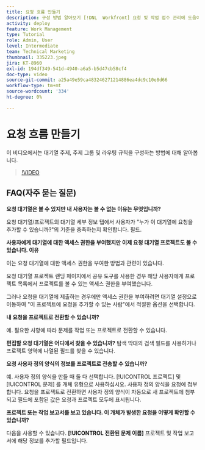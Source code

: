 ```yaml
---
title: 요청 흐름 만들기
description: 구성 방법 알아보기 [!DNL  Workfront] 요청 및 작업 접수 관리에 도움이 되는 대기열 주제, 주제 그룹 및 라우팅 규칙
activity: deploy
feature: Work Management
type: Tutorial
role: Admin, User
level: Intermediate
team: Technical Marketing
thumbnail: 335223.jpeg
jira: KT-8960
exl-id: 194df349-541d-4940-a6a5-b5d47cb58cf4
doc-type: video
source-git-commit: a25a49e59ca483246271214886ea4dc9c10e8d66
workflow-type: tm+mt
source-wordcount: '334'
ht-degree: 0%

---
```


# 요청 흐름 만들기

이 비디오에서는 대기열 주제, 주제 그룹 및 라우팅 규칙을 구성하는 방법에 대해 알아봅니다.

>[!VIDEO](https://video.tv.adobe.com/v/335223/?quality=12&learn=on)

## FAQ(자주 묻는 질문)

**요청 대기열은 볼 수 있지만 내 사용자는 볼 수 없는 이유는 무엇입니까?**

요청 대기열/프로젝트의 대기열 세부 정보 탭에서 사용자가 &quot;누가 이 대기열에 요청을 추가할 수 있습니까?&quot;의 기준을 충족하는지 확인합니다. 필드.

**사용자에게 대기열에 대한 액세스 권한을 부여했지만 이제 요청 대기열 프로젝트도 볼 수 있습니다. 이유**

이는 요청 대기열에 대한 액세스 권한을 부여한 방법과 관련이 있습니다.

요청 대기열 프로젝트 랜딩 페이지에서 공유 도구를 사용한 경우 해당 사용자에게 프로젝트 목록에서 프로젝트를 볼 수 있는 액세스 권한을 부여했습니다.

그러나 요청을 대기열에 제출하는 경우에만 액세스 권한을 부여하려면 대기열 설정으로 이동하여 &quot;이 프로젝트에 요청을 추가할 수 있는 사람&quot;에서 적절한 옵션을 선택합니다.

**내 요청을 프로젝트로 전환할 수 있습니까?**

예. 필요한 사항에 따라 문제를 작업 또는 프로젝트로 전환할 수 있습니다.

**편집할 요청 대기열은 어디에서 찾을 수 있습니까?**
탐색 막대의 검색 필드를 사용하거나 프로젝트 영역에 나열된 필드를 찾을 수 있습니다.

**요청 사용자 정의 양식의 정보를 프로젝트로 전송할 수 있습니까?**

예. 사용자 정의 양식을 만들 때 둘 다 선택합니다. [!UICONTROL 프로젝트] 및 [!UICONTROL 문제] 를 개체 유형으로 사용하십시오. 사용자 정의 양식을 요청에 첨부합니다. 요청을 프로젝트로 전환하면 사용자 정의 양식이 자동으로 새 프로젝트에 첨부되고 필드에 포함된 값은 요청과 프로젝트 모두에 표시됩니다.

**프로젝트 또는 작업 보고서를 보고 있습니다. 이 개체가 발생한 요청을 어떻게 확인할 수 있습니까?**

다음을 사용할 수 있습니다. **[!UICONTROL 전환된 문제 이름]** 프로젝트 및 작업 보고서에 해당 정보를 추가할 필드입니다.


